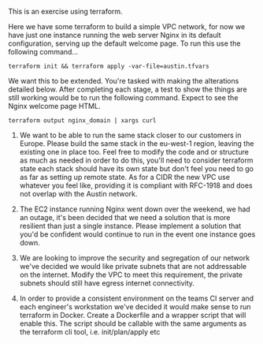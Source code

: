 This is an exercise using terraform.

Here we have some terraform to build a simple VPC network, for now we have just one instance running the web server Nginx in its default configuration, serving up the default welcome page. To run this use the following command...

    terraform init && terraform apply -var-file=austin.tfvars

We want this to be extended. You're tasked with making the alterations detailed below. After completing each stage, a test to show the things are still working would be to run the following command. Expect to see the Nginx welcome
page HTML.

    terraform output nginx_domain | xargs curl

1. We want to be able to run the same stack closer to our customers in Europe. Please build the same stack in the eu-west-1 region, leaving the existing one in place too. Feel free to modify the code and or structure as much as needed in order to do this, you'll need to consider terraform state each stack should have its own state but don't feel you need to go as far as setting up remote state. As for a CIDR the new VPC use whatever you feel like, providing it is compliant with RFC-1918 and does not overlap with the Austin network.

2. The EC2 instance running Nginx went down over the weekend, we had an outage, it's been decided that we need a solution that is more resilient than just a single instance. Please implement a solution that you'd be confident would continue to run in the event one instance goes down.

3. We are looking to improve the security and segregation of our network we've decided we would like private subnets that are not addressable on the internet. Modify the VPC to meet this requirement, the private subnets should still have egress internet connectivity.

4. In order to provide a consistent environment on the teams CI server and each engineer's workstation we've decided it would make sense to run terraform in Docker. Create a Dockerfile and a wrapper script that will enable this. The script should be callable with the same arguments as the terraform cli tool, i.e. init/plan/apply etc
